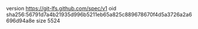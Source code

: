 version https://git-lfs.github.com/spec/v1
oid sha256:56791d7a4b21935d996b5211eb65a825c889678670f4d5a3726a2a6696d94a8e
size 5524
